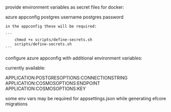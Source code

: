 #
provide environment variables as secret files for docker:

azure appconfig
postgres username
postgres password

	in the appconfig these will be required:

	```
		chmod +x scripts/define-secrets.sh
		scripts/define-secrets.sh
	```

configure azure appconfig with additional environment variables:

currently available:

APPLICATION:POSTGRESOPTIONS:CONNECTIONSTRING
APPLICATION:COSMOSOPTIONS:ENDPOINT
APPLICATION:COSMOSOPTIONS:KEY


some env vars may be required for appsettings.json while generating efcore migrations